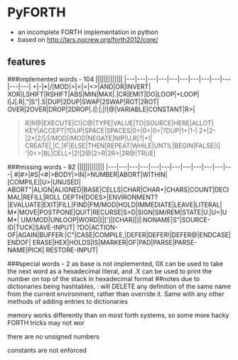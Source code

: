 # PyFORTH
- an incomplete FORTH implementation in python
- based on http://lars.nocrew.org/forth2012/core/
## features
###implemented words - 104
|||||||||||||
|---|---|---|---|---|---|---|---|---|---|---|---|
+|-|*|/|MOD|>|<|=|<>|AND|OR|INVERT|
XOR|LSHIFT|RSHIFT|ABS|MIN|MAX|.|CR|EMIT|DO|LOOP|+LOOP|
I|J|.R|."|S"|.S|DUP|2DUP|SWAP|2SWAP|ROT|2ROT|
OVER|2OVER|DROP|2DROP|.(|:|;|!|@|VARIABLE|CONSTANT|R>|
>R|R@|EXECUTE|C!|C@|TYPE|VALUE|TO|SOURCE|HERE|ALLOT|
KEY|ACCEPT|?DUP|SPACE|SPACES|0>|0<|0=|?DUP|1+|1-|
2+|2-|2*|2/|*/|/MOD|*/MOD|NEGATE|NIP|U.R|?|+!|
CREATE|,|C,|IF|ELSE|THEN|REPEAT|WHILE|UNTIL|BEGIN|FALSE|(|
'|0<>|BL|CELL+|2!|2@|2>R|2R>|2R@|TRUE|


###missing words - 82
|||||||||||||
|---|---|---|---|---|---|---|---|---|---|---|---|
#|#>|#S|<#|>BODY|>IN|>NUMBER|ABORT|WITHIN|[COMPILE]|U>|UNUSED|
ABORT"|ALIGN|ALIGNED|BASE|CELLS|CHAR|CHAR+|CHARS|COUNT|DECIMAL|REFILL|ROLL
DEPTH|DOES>|ENVIRONMENT?|EVALUATE|EXIT|FILL|FIND|FM/MOD|HOLD|IMMEDIATE|LEAVE|LITERAL|
M*|MOVE|POSTPONE|QUIT|RECURSE|S>D|SIGN|SM/REM|STATE|U.|U<|UM*|
UM/MOD|UNLOOP|WORD|[|[']|[CHAR]|]|:NONAME|S\"|SOURCE-ID|TUCK|SAVE-INPUT|
?DO|ACTION-OF|AGAIN|BUFFER:|C"|CASE|COMPILE,|DEFER|DEFER!|DEFER@|ENDCASE|ENDOF|
ERASE|HEX|HOLDS|IS|MARKER|OF|PAD|PARSE|PARSE-NAME|PICK|
RESTORE-INPUT|

###special words - 2
as base is not implemented,
0X can be used to take the next word as a hexadecimal literal,
and .X can be used to print the number on top of the stack in hexadecimal format
##notes
due to dictionaries being hashtables, : will DELETE any definition of the same name from the current environment, rather than override it. Same with any other methods of adding entries to dictionaries

memory works differently than on most forth systems, so some more hacky FORTH tricks may not wor

there are no unsigned numbers

constants are not enforced